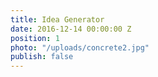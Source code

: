 ```yaml
---
title: Idea Generator
date: 2016-12-14 00:00:00 Z
position: 1
photo: "/uploads/concrete2.jpg"
publish: false
---
```

